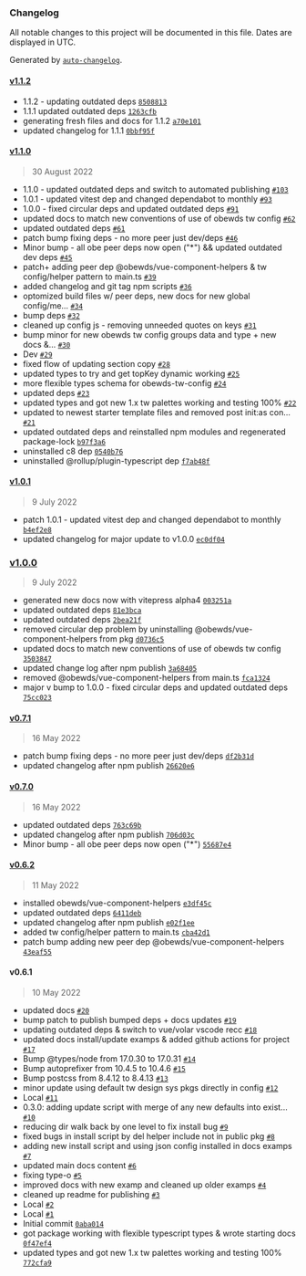 ### Changelog

All notable changes to this project will be documented in this file. Dates are displayed in UTC.

Generated by [`auto-changelog`](https://github.com/CookPete/auto-changelog).

#### [v1.1.2](https://github.com/obewds/obewds-tw-config/compare/v1.1.0...v1.1.2)

- 1.1.2 - updating outdated deps [`8508813`](https://github.com/obewds/obewds-tw-config/commit/8508813ac81cb1d1d6410bc08eeaad7bf505da78)
- 1.1.1 updated outdated deps [`1263cfb`](https://github.com/obewds/obewds-tw-config/commit/1263cfbf15ae900497ee6635b7babf0ed0bc66be)
- generating fresh files and docs for 1.1.2 [`a70e101`](https://github.com/obewds/obewds-tw-config/commit/a70e101e6a7487c1eb93cc3817c0dcab3a70fb2f)
- updated changelog for 1.1.1 [`0bbf95f`](https://github.com/obewds/obewds-tw-config/commit/0bbf95fe55678b5c91af3cf64b4bd0b037da5974)

#### [v1.1.0](https://github.com/obewds/obewds-tw-config/compare/v1.0.1...v1.1.0)

> 30 August 2022

- 1.1.0 - updated outdated deps and switch to automated publishing [`#103`](https://github.com/obewds/obewds-tw-config/pull/103)
- 1.0.1 - updated vitest dep and changed dependabot to monthly [`#93`](https://github.com/obewds/obewds-tw-config/pull/93)
- 1.0.0 - fixed circular deps and updated outdated deps [`#91`](https://github.com/obewds/obewds-tw-config/pull/91)
- updated docs to match new conventions of use of obewds tw config [`#62`](https://github.com/obewds/obewds-tw-config/pull/62)
- updated outdated deps [`#61`](https://github.com/obewds/obewds-tw-config/pull/61)
- patch bump fixing deps - no more peer just dev/deps [`#46`](https://github.com/obewds/obewds-tw-config/pull/46)
- Minor bump - all obe peer deps now open ("*") && updated outdated dev deps [`#45`](https://github.com/obewds/obewds-tw-config/pull/45)
- patch+ adding peer dep @obewds/vue-component-helpers & tw config/helper pattern to main.ts [`#39`](https://github.com/obewds/obewds-tw-config/pull/39)
- added changelog and git tag npm scripts [`#36`](https://github.com/obewds/obewds-tw-config/pull/36)
- optomized build files w/ peer deps, new docs for new global config/me… [`#34`](https://github.com/obewds/obewds-tw-config/pull/34)
- bump deps [`#32`](https://github.com/obewds/obewds-tw-config/pull/32)
- cleaned up config js - removing unneeded quotes on keys [`#31`](https://github.com/obewds/obewds-tw-config/pull/31)
- bump minor for new obewds tw config groups data and type + new docs &… [`#30`](https://github.com/obewds/obewds-tw-config/pull/30)
- Dev [`#29`](https://github.com/obewds/obewds-tw-config/pull/29)
- fixed flow of updating section copy [`#28`](https://github.com/obewds/obewds-tw-config/pull/28)
- updated types to try and get topKey dynamic working [`#25`](https://github.com/obewds/obewds-tw-config/pull/25)
- more flexible types schema for obewds-tw-config [`#24`](https://github.com/obewds/obewds-tw-config/pull/24)
- updated deps [`#23`](https://github.com/obewds/obewds-tw-config/pull/23)
- updated types and got new 1.x tw palettes working and testing 100% [`#22`](https://github.com/obewds/obewds-tw-config/pull/22)
- updated to newest starter template files and removed post init:as con… [`#21`](https://github.com/obewds/obewds-tw-config/pull/21)
- updated outdated deps and reinstalled npm modules and regenerated package-lock [`b97f3a6`](https://github.com/obewds/obewds-tw-config/commit/b97f3a606add662cdeac20dc72059a7724388425)
- uninstalled c8 dep [`0540b76`](https://github.com/obewds/obewds-tw-config/commit/0540b765aa6e7c37a943de6a9399d19e4cb9824a)
- uninstalled @rollup/plugin-typescript dep [`f7ab48f`](https://github.com/obewds/obewds-tw-config/commit/f7ab48f2fbe5a293ad46535727df57c4f379955a)

#### [v1.0.1](https://github.com/obewds/obewds-tw-config/compare/v1.0.0...v1.0.1)

> 9 July 2022

- patch 1.0.1 - updated vitest dep and changed dependabot to monthly [`b4ef2e8`](https://github.com/obewds/obewds-tw-config/commit/b4ef2e8c4bedf75c3722a5f1a6d72fb1ab355515)
- updated changelog for major update to v1.0.0 [`ec0df04`](https://github.com/obewds/obewds-tw-config/commit/ec0df04364852c27f8aeed03488908dc22abb993)

### [v1.0.0](https://github.com/obewds/obewds-tw-config/compare/v0.7.1...v1.0.0)

> 9 July 2022

- generated new docs now with vitepress alpha4 [`003251a`](https://github.com/obewds/obewds-tw-config/commit/003251ae761bf6903cbb87da40d23a279349c37c)
- updated outdated deps [`81e3bca`](https://github.com/obewds/obewds-tw-config/commit/81e3bca426fad6a54c07cafd28847d5499d76798)
- updated outdated deps [`2bea21f`](https://github.com/obewds/obewds-tw-config/commit/2bea21f954f0d4d18747ffe16fe292c90260403a)
- removed circular dep problem by uninstalling @obewds/vue-component-helpers from pkg [`d0736c5`](https://github.com/obewds/obewds-tw-config/commit/d0736c53c9b1036e48ebc8e0e957cf86080a2942)
- updated docs to match new conventions of use of obewds tw config [`3503847`](https://github.com/obewds/obewds-tw-config/commit/3503847bfb87f0488ce923c457d0d68a6b53ddb6)
- updated change log after npm publish [`3a68405`](https://github.com/obewds/obewds-tw-config/commit/3a68405bcb94f2d52796b1bd884124265b06328c)
- removed @obewds/vue-component-helpers from main.ts [`fca1324`](https://github.com/obewds/obewds-tw-config/commit/fca1324b11f3209e9581f0d6f5a0cb8008871445)
- major v bump to 1.0.0 - fixed circular deps and updated outdated deps [`75cc023`](https://github.com/obewds/obewds-tw-config/commit/75cc023e49db15955a88134b0925e5450439d2ab)

#### [v0.7.1](https://github.com/obewds/obewds-tw-config/compare/v0.7.0...v0.7.1)

> 16 May 2022

- patch bump fixing deps - no more peer just dev/deps [`df2b31d`](https://github.com/obewds/obewds-tw-config/commit/df2b31d260e1857f33186e72bdd330b2f8607271)
- updated changelog after npm publish [`26620e6`](https://github.com/obewds/obewds-tw-config/commit/26620e60d2be81c21adb1429573cf1cb990487b8)

#### [v0.7.0](https://github.com/obewds/obewds-tw-config/compare/v0.6.2...v0.7.0)

> 16 May 2022

- updated outdated deps [`763c69b`](https://github.com/obewds/obewds-tw-config/commit/763c69b73ef18ccf1a78eacbda1e465d534a8507)
- updated changelog after npm publish [`706d03c`](https://github.com/obewds/obewds-tw-config/commit/706d03c19aa540cd23697bd0c983f44a891fc285)
- Minor bump - all obe peer deps now open ("*") [`55687e4`](https://github.com/obewds/obewds-tw-config/commit/55687e463a0d4f20ba81a18784c679cd78ce9f0b)

#### [v0.6.2](https://github.com/obewds/obewds-tw-config/compare/v0.6.1...v0.6.2)

> 11 May 2022

- installed obewds/vue-component-helpers [`e3df45c`](https://github.com/obewds/obewds-tw-config/commit/e3df45cf8c535d4a319ff5cf8ea836808ee5e19f)
- updated outdated deps [`6411deb`](https://github.com/obewds/obewds-tw-config/commit/6411debedaeeec827c1e151e3aed4ed370b31276)
- updated changelog after npm publish [`e02f1ee`](https://github.com/obewds/obewds-tw-config/commit/e02f1eee6dd15fd92a59beff29ecc206238e32d1)
- added tw config/helper pattern to main.ts [`cba42d1`](https://github.com/obewds/obewds-tw-config/commit/cba42d1ec58a0a0e1319e7915f4a685260d8a45e)
- patch bump adding new peer dep @obewds/vue-component-helpers [`43eaf55`](https://github.com/obewds/obewds-tw-config/commit/43eaf55943925fe63d2aa0ef334bf3804317fa00)

#### v0.6.1

> 10 May 2022

- updated docs [`#20`](https://github.com/obewds/obewds-tw-config/pull/20)
- bump patch to publish bumped deps + docs updates [`#19`](https://github.com/obewds/obewds-tw-config/pull/19)
- updating outdated deps & switch to vue/volar vscode recc [`#18`](https://github.com/obewds/obewds-tw-config/pull/18)
- updated docs install/update examps & added github actions for project [`#17`](https://github.com/obewds/obewds-tw-config/pull/17)
- Bump @types/node from 17.0.30 to 17.0.31 [`#14`](https://github.com/obewds/obewds-tw-config/pull/14)
- Bump autoprefixer from 10.4.5 to 10.4.6 [`#15`](https://github.com/obewds/obewds-tw-config/pull/15)
- Bump postcss from 8.4.12 to 8.4.13 [`#13`](https://github.com/obewds/obewds-tw-config/pull/13)
- minor update using default tw design sys pkgs directly in config [`#12`](https://github.com/obewds/obewds-tw-config/pull/12)
- Local [`#11`](https://github.com/obewds/obewds-tw-config/pull/11)
- 0.3.0: adding update script with merge of any new defaults into exist… [`#10`](https://github.com/obewds/obewds-tw-config/pull/10)
- reducing dir walk back by one level to fix install bug [`#9`](https://github.com/obewds/obewds-tw-config/pull/9)
- fixed bugs in install script by del helper include not in public pkg [`#8`](https://github.com/obewds/obewds-tw-config/pull/8)
- adding new install script and using json config installed in docs examps [`#7`](https://github.com/obewds/obewds-tw-config/pull/7)
- updated main docs content [`#6`](https://github.com/obewds/obewds-tw-config/pull/6)
- fixing type-o [`#5`](https://github.com/obewds/obewds-tw-config/pull/5)
- improved docs with new examp and cleaned up older examps [`#4`](https://github.com/obewds/obewds-tw-config/pull/4)
- cleaned up readme for publishing [`#3`](https://github.com/obewds/obewds-tw-config/pull/3)
- Local [`#2`](https://github.com/obewds/obewds-tw-config/pull/2)
- Local [`#1`](https://github.com/obewds/obewds-tw-config/pull/1)
- Initial commit [`0aba014`](https://github.com/obewds/obewds-tw-config/commit/0aba01429f434f6b1630e6157dd73046af36d8af)
- got package working with flexible typescript types & wrote starting docs [`0f47ef4`](https://github.com/obewds/obewds-tw-config/commit/0f47ef466611ce6f62c6eb250dace2d2c15a915c)
- updated types and got new 1.x tw palettes working and testing 100% [`772cfa9`](https://github.com/obewds/obewds-tw-config/commit/772cfa9b9b6eac64370b37271e048c4303d03e8f)
